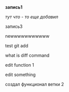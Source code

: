 **запись1**

*тут что - то еще добавил*

запись3

newwwwwwwwwww

test git add

what is diff command


edit function 1

edit something


создал функционал ветки 2
